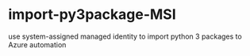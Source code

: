 # import-py3package-MSI
use system-assigned managed identity to import python 3 packages to Azure automation
